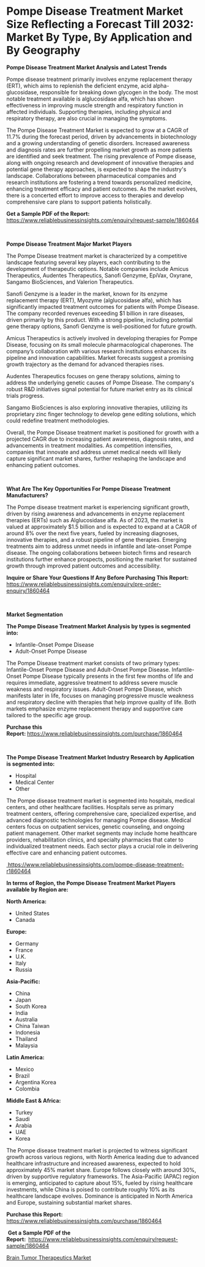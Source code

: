 <p><h1>Pompe Disease Treatment Market Size Reflecting a Forecast Till 2032: Market By Type, By Application and By Geography</h1></p><p><strong>Pompe Disease Treatment Market Analysis and Latest Trends</strong></p>
<p><p>Pompe disease treatment primarily involves enzyme replacement therapy (ERT), which aims to replenish the deficient enzyme, acid alpha-glucosidase, responsible for breaking down glycogen in the body. The most notable treatment available is alglucosidase alfa, which has shown effectiveness in improving muscle strength and respiratory function in affected individuals. Supporting therapies, including physical and respiratory therapy, are also crucial in managing the symptoms.</p><p>The Pompe Disease Treatment Market is expected to grow at a CAGR of 11.7% during the forecast period, driven by advancements in biotechnology and a growing understanding of genetic disorders. Increased awareness and diagnosis rates are further propelling market growth as more patients are identified and seek treatment. The rising prevalence of Pompe disease, along with ongoing research and development of innovative therapies and potential gene therapy approaches, is expected to shape the industry's landscape. Collaborations between pharmaceutical companies and research institutions are fostering a trend towards personalized medicine, enhancing treatment efficacy and patient outcomes. As the market evolves, there is a concerted effort to improve access to therapies and develop comprehensive care plans to support patients holistically.</p></p>
<p><strong>Get a Sample PDF of the Report:&nbsp;</strong> <a href="https://www.reliablebusinessinsights.com/enquiry/request-sample/1860464?utm_campaign=2215&utm_medium=2&utm_source=Github&utm_content=ia&utm_term=03032025&utm_id=pompe-disease-treatment">https://www.reliablebusinessinsights.com/enquiry/request-sample/1860464</a></p>
<p>&nbsp;</p>
<p><strong>Pompe Disease Treatment Major Market Players</strong></p>
<p><p>The Pompe Disease treatment market is characterized by a competitive landscape featuring several key players, each contributing to the development of therapeutic options. Notable companies include Amicus Therapeutics, Audentes Therapeutics, Sanofi Genzyme, EpiVax, Oxyrane, Sangamo BioSciences, and Valerion Therapeutics.</p><p>Sanofi Genzyme is a leader in the market, known for its enzyme replacement therapy (ERT), Myozyme (alglucosidase alfa), which has significantly impacted treatment outcomes for patients with Pompe Disease. The company recorded revenues exceeding $1 billion in rare diseases, driven primarily by this product. With a strong pipeline, including potential gene therapy options, Sanofi Genzyme is well-positioned for future growth.</p><p>Amicus Therapeutics is actively involved in developing therapies for Pompe Disease, focusing on its small molecule pharmacological chaperones. The company’s collaboration with various research institutions enhances its pipeline and innovation capabilities. Market forecasts suggest a promising growth trajectory as the demand for advanced therapies rises.</p><p>Audentes Therapeutics focuses on gene therapy solutions, aiming to address the underlying genetic causes of Pompe Disease. The company's robust R&D initiatives signal potential for future market entry as its clinical trials progress. </p><p>Sangamo BioSciences is also exploring innovative therapies, utilizing its proprietary zinc finger technology to develop gene editing solutions, which could redefine treatment methodologies.</p><p>Overall, the Pompe Disease treatment market is positioned for growth with a projected CAGR due to increasing patient awareness, diagnosis rates, and advancements in treatment modalities. As competition intensifies, companies that innovate and address unmet medical needs will likely capture significant market shares, further reshaping the landscape and enhancing patient outcomes.</p></p>
<p>&nbsp;</p>
<p><strong>What Are The Key Opportunities For Pompe Disease Treatment Manufacturers?</strong></p>
<p><p>The Pompe disease treatment market is experiencing significant growth, driven by rising awareness and advancements in enzyme replacement therapies (ERTs) such as Alglucosidase alfa. As of 2023, the market is valued at approximately $1.5 billion and is expected to expand at a CAGR of around 8% over the next five years, fueled by increasing diagnoses, innovative therapies, and a robust pipeline of gene therapies. Emerging treatments aim to address unmet needs in infantile and late-onset Pompe disease. The ongoing collaborations between biotech firms and research institutions further enhance prospects, positioning the market for sustained growth through improved patient outcomes and accessibility.</p></p>
<p><strong>Inquire or Share Your Questions If Any Before Purchasing This Report:</strong> <a href="https://www.reliablebusinessinsights.com/enquiry/pre-order-enquiry/1860464?utm_campaign=2215&utm_medium=2&utm_source=Github&utm_content=ia&utm_term=03032025&utm_id=pompe-disease-treatment">https://www.reliablebusinessinsights.com/enquiry/pre-order-enquiry/1860464</a></p>
<p>&nbsp;</p>
<p><strong>Market Segmentation</strong></p>
<p><strong>The Pompe Disease Treatment Market Analysis by types is segmented into:</strong></p>
<p><ul><li>Infantile-Onset Pompe Disease</li><li>Adult-Onset Pompe Disease</li></ul></p>
<p><p>The Pompe Disease treatment market consists of two primary types: Infantile-Onset Pompe Disease and Adult-Onset Pompe Disease. Infantile-Onset Pompe Disease typically presents in the first few months of life and requires immediate, aggressive treatment to address severe muscle weakness and respiratory issues. Adult-Onset Pompe Disease, which manifests later in life, focuses on managing progressive muscle weakness and respiratory decline with therapies that help improve quality of life. Both markets emphasize enzyme replacement therapy and supportive care tailored to the specific age group.</p></p>
<p><strong>Purchase this Report:&nbsp;</strong><a href="https://www.reliablebusinessinsights.com/purchase/1860464?utm_campaign=2215&utm_medium=2&utm_source=Github&utm_content=ia&utm_term=03032025&utm_id=pompe-disease-treatment">https://www.reliablebusinessinsights.com/purchase/1860464</a></p>
<p>&nbsp;</p>
<p><strong>The Pompe Disease Treatment Market Industry Research by Application is segmented into:</strong></p>
<p><ul><li>Hospital</li><li>Medical Center</li><li>Other</li></ul></p>
<p><p>The Pompe disease treatment market is segmented into hospitals, medical centers, and other healthcare facilities. Hospitals serve as primary treatment centers, offering comprehensive care, specialized expertise, and advanced diagnostic technologies for managing Pompe disease. Medical centers focus on outpatient services, genetic counseling, and ongoing patient management. Other market segments may include home healthcare providers, rehabilitation clinics, and specialty pharmacies that cater to individualized treatment needs. Each sector plays a crucial role in delivering effective care and enhancing patient outcomes.</p></p>
<p><a href="https://www.reliablebusinessinsights.com/pompe-disease-treatment-r1860464?utm_campaign=2215&utm_medium=2&utm_source=Github&utm_content=ia&utm_term=03032025&utm_id=pompe-disease-treatment">&nbsp;https://www.reliablebusinessinsights.com/pompe-disease-treatment-r1860464</a></p>
<p><strong>In terms of Region, the Pompe Disease Treatment Market Players available by Region are:</strong></p>
<p>
    <p> <strong> North America: </strong>
        <ul>
            <li>United States</li>
            <li>Canada</li>
        </ul>
        </p> 
    <p> <strong> Europe: </strong>
        <ul>
            <li>Germany</li>
            <li>France</li>
            <li>U.K.</li>
            <li>Italy</li>
            <li>Russia</li>
        </ul>
        </p> 
    <p> <strong> Asia-Pacific: </strong>
        <ul>
            <li>China</li>
            <li>Japan</li>
            <li>South Korea</li>
            <li>India</li>
            <li>Australia</li>
            <li>China Taiwan</li>
            <li>Indonesia</li>
            <li>Thailand</li>
            <li>Malaysia</li>
        </ul>
        </p> 
    <p> <strong> Latin America: </strong>
        <ul>
            <li>Mexico</li>
            <li>Brazil</li>
            <li>Argentina Korea</li>
            <li>Colombia</li>
        </ul>
        </p> 
    <p> <strong> Middle East & Africa: </strong>
        <ul>
            <li>Turkey</li>
            <li>Saudi</li>
            <li>Arabia</li>
            <li>UAE</li>
            <li>Korea</li>
        </ul>
    </p>
    </p>
<p><p>The Pompe disease treatment market is projected to witness significant growth across various regions, with North America leading due to advanced healthcare infrastructure and increased awareness, expected to hold approximately 45% market share. Europe follows closely with around 30%, driven by supportive regulatory frameworks. The Asia-Pacific (APAC) region is emerging, anticipated to capture about 15%, fueled by rising healthcare investments, while China is poised to contribute roughly 10% as its healthcare landscape evolves. Dominance is anticipated in North America and Europe, sustaining substantial market shares.</p></p>
<p><strong>Purchase this Report: </strong><a href="https://www.reliablebusinessinsights.com/purchase/1860464?utm_campaign=2215&utm_medium=2&utm_source=Github&utm_content=ia&utm_term=03032025&utm_id=pompe-disease-treatment">https://www.reliablebusinessinsights.com/purchase/1860464</a></p>
<p>&nbsp;<strong>Get a Sample PDF of the Report:&nbsp;&nbsp;</strong><a href="https://www.reliablebusinessinsights.com/enquiry/request-sample/1860464?utm_campaign=2215&utm_medium=2&utm_source=Github&utm_content=ia&utm_term=03032025&utm_id=pompe-disease-treatment">https://www.reliablebusinessinsights.com/enquiry/request-sample/1860464</a></p>
<p><strong></strong></p>
<p><p><a href="https://github.com/AshikRahman991/Market-Research-Report-List-1/blob/main/brain-tumor-therapeutics-market.md?utm_campaign=2215&utm_medium=2&utm_source=Github&utm_content=ia&utm_term=03032025&utm_id=pompe-disease-treatment">Brain Tumor Therapeutics Market</a></p></p>
